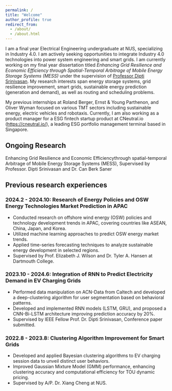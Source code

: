 ```yaml
---
permalink: /
title: "Welcome"
author_profile: true
redirect_from: 
  - /about/
  - /about.html
---
```


I am a final year Electrical Engineering undergraduate at NUS, specializing in Industry 4.0. I am actively seeking opportunities to integrate Industry 4.0 technologies into power system engineering and smart grids. I am currently working on my final year dissertation titled *Enhancing Grid Resilience and Economic Efficiency through Spatial-Temporal Arbitrage of Mobile Energy Storage Systems (MESS)* under the supervision of [Professor Dipti Srinivasan](https://cde.nus.edu.sg/ece/staff/dipti-srinivasan/). My research interests span energy storage systems, grid resilience improvement, smart grids, sustainable energy prediction (generation and demand), as well as routing and scheduling problems.

My previous internships at Roland Berger, Ernst & Young Parthenon, and Oliver Wyman focused on various TMT sectors including sustainable energy, electric vehicles and robotaxis. Currently, I am also working as a product manager for a ESG fintech startup product at CNeutral.io (https://cneutral.io/), a leading ESG portfolio management terminal based in Singapore.

Ongoing Research
------
Enhancing Grid Resilience and Economic Efficiencythrough spatial-temporal Arbitrage of Mobile Energy Storage Systems (MESS), Supervised by Professor. Dipti Srinivasan and Dr. Can Berk Saner


Previous research experiences
------
### 2024.2 - 2024.10: Research of Energy Policies and OSW Energy Technologies Market Prediction in APAC

- Conducted research on offshore wind energy (OSW) policies and technology development trends in APAC, covering countries like ASEAN, China, Japan, and Korea.
- Utilized machine learning approaches to predict OSW energy market trends.
- Applied time-series forecasting techniques to analyze sustainable energy development in selected regions.
- Supervised by Prof. Elizabeth J. Wilson and Dr. Tyler A. Hansen at Dartmouth College.

### 2023.10 - 2024.6: Integration of RNN to Predict Electricity Demand in EV Charging Grids

- Performed data manipulation on ACN-Data from Caltech and developed a deep-clustering algorithm for user segmentation based on behavioral patterns.
- Developed and implemented RNN models (LSTM, GRU), and proposed a CNN-Bi-LSTM architecture improving prediction accuracy by 20%.
- Supervised by IEEE Fellow Prof. Dr. Dipti Srinivasan, Conference paper submitted.

### 2022.8 - 2023.8: Clustering Algorithm Improvement for Smart Grids

- Developed and applied Bayesian clustering algorithms to EV charging session data to unveil distinct user behaviors.
- Improved Gaussian Mixture Model (GMM) performance, enhancing clustering accuracy and computational efficiency for TOU dynamic pricing.
- Supervised by A/P. Dr. Xiang Cheng at NUS.
